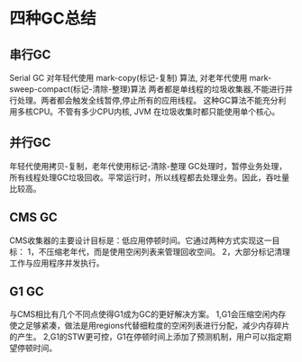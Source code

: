 # 四种GC总结

## 串行GC
Serial GC 对年轻代使用 mark-copy(标记-复制) 算法, 对老年代使用 mark-sweep-compact(标记-清除-整理)算法
两者都是单线程的垃圾收集器,不能进行并行处理。两者都会触发全线暂停,停止所有的应用线程。
这种GC算法不能充分利用多核CPU。不管有多少CPU内核, JVM 在垃圾收集时都只能使用单个核心。

## 并行GC
年轻代使用拷贝-复制，老年代使用标记-清除-整理
GC处理时，暂停业务处理，所有线程处理GC垃圾回收。平常运行时，所以线程都去处理业务。因此，吞吐量比较高。

## CMS GC
CMS收集器的主要设计目标是：低应用停顿时间。它通过两种方式实现这一目标：
1，不压缩老年代，而是使用空闲列表来管理回收空间。
2，大部分标记清理工作与应用程序并发执行。

## G1 GC
与CMS相比有几个不同点使得G1成为GC的更好解决方案。
1,G1会压缩空闲内存使之足够紧凑，做法是用regions代替细粒度的空闲列表进行分配，减少内存碎片的产生。
2,G1的STW更可控，G1在停顿时间上添加了预测机制，用户可以指定期望停顿时间。


